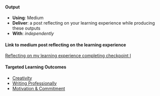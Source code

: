 #### Output
- **Using**: Medium
- **Deliver**: a post reflecting on your learning experience while producing these outputs
- **With**: *independently*

#### Link to medium post reflecting on the learning experience
[Reflecting on my learning experience completing checkpoint I](https://medium.com/@adeyinka.alabi/learning-in-an-agile-way-9e41d5941720)

#### Targeted Learning Outcomes
- [Creativity](https://github.com/andela/learningmap/tree/master/Phase-C/Entry-level%20Developer/Curriculum/05%20-%20Creativity)
- [Writing Professionally](https://github.com/andela/learningmap/tree/master/Phase-C/Entry-level%20Developer/Curriculum/20%20-%20Writing%20Professionally)
- [Motivation & Commitment](https://github.com/andela/learningmap/tree/master/Phase-C/Entry-level%20Developer/Curriculum/12%20-%20Motivation%20%26%20Commitment)